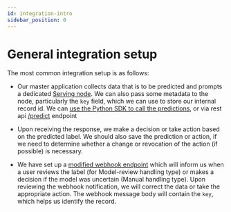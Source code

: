 ```yaml
---
id: integration-intro
sidebar_position: 0
---
```


# General integration setup

The most common integration setup is as follows:

- Our master application collects data that is to be predicted and prompts a dedicated [Serving node](../tutorial/serving.md). We can also pass some metadata to the node, particularly the `key` field, which we can use to store our internal record id.
We can [use the Python SDK to call the predictions](https://colab.research.google.com/drive/1vb1Bunt5WcTmI8LSaRf7AUnlY_I5V-pb#scrollTo=bst9BXW-f7UP), or via rest api [/predict](/serving-api#operation/predict_predict_post) endpoint

- Upon receiving the response, we make a decision or take action based on the predicted label. We should also save the prediction or action, if we need to determine whether a change or revocation of the action (if possible) is necessary.

- We have set up a [modified webhook endpoint](/docs/integrations/webhooks#modified-callback) which will inform us when a user reviews the label (for Model-review handling type) or makes a decision if the model was uncertain (Manual handling type). Upon reviewing the webhook notification, we will correct the data or take the appropriate action. The webhook message body will contain the `key`, which helps us identify the record.


